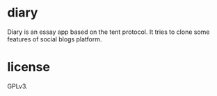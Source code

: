 diary
=====

Diary is an essay app based on the tent protocol. It tries to clone some features of social blogs platform.


license
=======

GPLv3.
